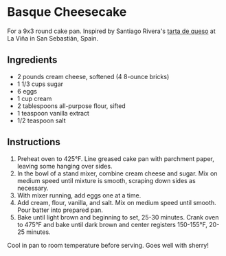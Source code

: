 # Basque Cheesecake

For a 9x3 round cake pan. Inspired by Santiago Rivera's [tarta de queso](https://www.lavanguardia.com/comer/sitios/20181026/452544579597/mejor-tarta-queso-espana-receta-la-vina.html) at La Viña in San Sebastián, Spain.

## Ingredients

- 2 pounds cream cheese, softened (4 8-ounce bricks)
- 1 1/3 cups sugar
- 6 eggs
- 1 cup cream
- 2 tablespoons all-purpose flour, sifted
- 1 teaspoon vanilla extract
- 1/2 teaspoon salt

## Instructions

1. Preheat oven to 425°F. Line greased cake pan with parchment paper, leaving some hanging over sides.
2. In the bowl of a stand mixer, combine cream cheese and sugar. Mix on medium speed until mixture is smooth, scraping down sides as necessary.
3. With mixer running, add eggs one at a time.
4. Add cream, flour, vanilla, and salt. Mix on medium speed until smooth. Pour batter into prepared pan.
5. Bake until light brown and beginning to set, 25-30 minutes. Crank oven to 475°F and bake until dark brown and center registers 150-155°F, 20-25 minutes.

Cool in pan to room temperature before serving. Goes well with sherry!
